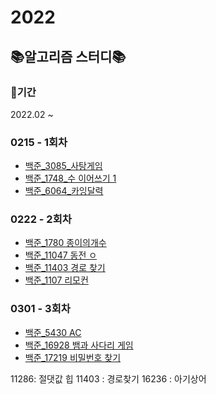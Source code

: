# 2022

## 📚알고리즘 스터디📚

### 📒기간
2022.02 ~  

### 0215 - 1회차
- [백준_3085_사탕게임](https://www.acmicpc.net/problem/3085)
- [백준_1748_수 이어쓰기 1](https://www.acmicpc.net/problem/1748)
- [백준_6064_카잉달력](https://www.acmicpc.net/problem/6064) 

### 0222 - 2회차
- [백준_1780 종이의개수](https://www.acmicpc.net/problem/1780)
- [백준_11047 동전 ㅇ](https://www.acmicpc.net/problem/11047)
- [백준_11403 경로 찾기](https://www.acmicpc.net/problem/11403)
- [백준_1107 리모컨](https://www.acmicpc.net/problem/1107)

### 0301 - 3회차
- [백준_5430 AC](https://www.acmicpc.net/problem/5430)
- [백준_16928 뱀과 사다리 게임](https://www.acmicpc.net/problem/16928)
- [백준_17219 비밀번호 찾기 ](https://www.acmicpc.net/problem/17219)


11286: 절댓값 힙
11403 : 경로찾기 
16236 : 아기상어

